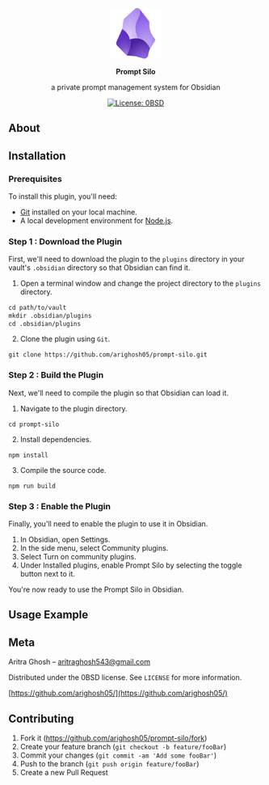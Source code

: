 <p align="center">
  <img src="./obsidian_logo.png" alt="logo" width="100">
</p>

<p align="center">
  <b>Prompt Silo</b>
</p>

<p align="center">
  a private prompt management system for Obsidian
</p>

<p align="center">
  <a href="https://opensource.org/license/0bsd">
    <img src="https://img.shields.io/badge/License-0BSD-purple.svg" alt="License: 0BSD">
  </a>
</p>

## About

## Installation

### Prerequisites

To install this plugin, you'll need:

- [Git](https://git-scm.com/) installed on your local machine.
- A local development environment for [Node.js](https://nodejs.org/).

### Step 1 : Download the Plugin

First, we'll need to download the plugin to the `plugins` directory in your vault's `.obsidian` directory so that Obsidian can find it.

1. Open a terminal window and change the project directory to the `plugins` directory.

```
cd path/to/vault
mkdir .obsidian/plugins
cd .obsidian/plugins
```

2. Clone the plugin using `Git`.

```
git clone https://github.com/arighosh05/prompt-silo.git
```

### Step 2 : Build the Plugin

Next, we'll need to compile the plugin so that Obsidian can load it.

1. Navigate to the plugin directory.

```
cd prompt-silo
```

2. Install dependencies.

```
npm install
```

3. Compile the source code.

```
npm run build
```

### Step 3 : Enable the Plugin

Finally, you'll need to enable the plugin to use it in Obsidian.

1. In Obsidian, open Settings.
2. In the side menu, select Community plugins.
3. Select Turn on community plugins.
4. Under Installed plugins, enable Prompt Silo by selecting the toggle button next to it.

You're now ready to use the Prompt Silo in Obsidian.

## Usage Example

## Meta

Aritra Ghosh – aritraghosh543@gmail.com

Distributed under the 0BSD license. See `LICENSE` for more information.

[https://github.com/arighosh05/](https://github.com/arighosh05/)

## Contributing

1. Fork it (<https://github.com/arighosh05/prompt-silo/fork>)
2. Create your feature branch (`git checkout -b feature/fooBar`)
3. Commit your changes (`git commit -am 'Add some fooBar'`)
4. Push to the branch (`git push origin feature/fooBar`)
5. Create a new Pull Request
